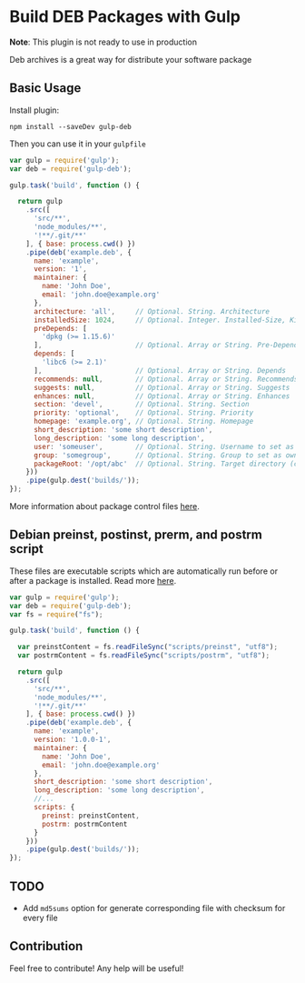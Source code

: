 Build DEB Packages with Gulp
==============================

**Note**: This plugin is not ready to use in production

Deb archives is a great way for distribute your software package

## Basic Usage

Install plugin:
```
npm install --saveDev gulp-deb
```

Then you can use it in your `gulpfile`

```javascript
var gulp = require('gulp');
var deb = require('gulp-deb');

gulp.task('build', function () {

  return gulp
    .src([
      'src/**',
      'node_modules/**',
      '!**/.git/**'
    ], { base: process.cwd() })
    .pipe(deb('example.deb', {
      name: 'example',
      version: '1',
      maintainer: {
        name: 'John Doe',
        email: 'john.doe@example.org'
      },
      architecture: 'all',     // Optional. String. Architecture
      installedSize: 1024,     // Optional. Integer. Installed-Size, KiB.
      preDepends: [
        'dpkg (>= 1.15.6)'
      ],                       // Optional. Array or String. Pre-Depends
      depends: [ 
        'libc6 (>= 2.1)' 
      ],                       // Optional. Array or String. Depends
      recommends: null,        // Optional. Array or String. Recommends
      suggests: null,          // Optional. Array or String. Suggests
      enhances: null,          // Optional. Array or String. Enhances
      section: 'devel',        // Optional. String. Section
      priority: 'optional',    // Optional. String. Priority
      homepage: 'example.org', // Optional. String. Homepage
      short_description: 'some short description',
      long_description: 'some long description',
      user: 'someuser',        // Optional. String. Username to set as owner of files
      group: 'somegroup',      // Optional. String. Group to set as owner of files
      packageRoot: '/opt/abc'  // Optional. String. Target directory (created if necessary)
    }))
    .pipe(gulp.dest('builds/'));
});
```

More information about package control files [here](http://www.debian.org/doc/manuals/debian-faq/ch-pkg_basics#s-controlfile).

## Debian preinst, postinst, prerm, and postrm script

These files are executable scripts which are automatically run before or after a package is installed. Read more [here](http://www.debian.org/doc/manuals/debian-faq/ch-pkg_basics#s-maintscripts).

```javascript
var gulp = require('gulp');
var deb = require('gulp-deb');
var fs = require("fs");

gulp.task('build', function () {

  var preinstContent = fs.readFileSync("scripts/preinst", "utf8");
  var postrmContent = fs.readFileSync("scripts/postrm", "utf8");

  return gulp
    .src([
      'src/**',
      'node_modules/**',
      '!**/.git/**'
    ], { base: process.cwd() })
    .pipe(deb('example.deb', {
      name: 'example',
      version: '1.0.0-1',
      maintainer: {
        name: 'John Doe',
        email: 'john.doe@example.org'
      },
      short_description: 'some short description',
      long_description: 'some long description',
      //...
      scripts: {
        preinst: preinstContent,
        postrm: postrmContent
      }
    }))
    .pipe(gulp.dest('builds/'));
});
```

## TODO

 - Add `md5sums` option for generate corresponding file with checksum for every file

## Contribution

Feel free to contribute! Any help will be useful!
